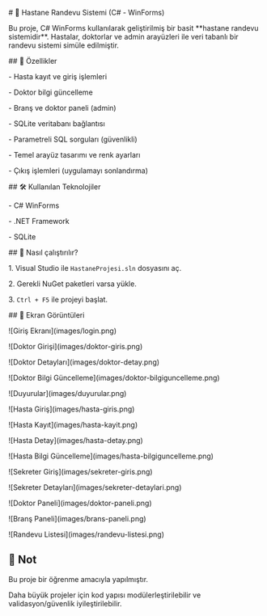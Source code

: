 \# 🏥 Hastane Randevu Sistemi (C# - WinForms)



Bu proje, C# WinForms kullanılarak geliştirilmiş bir basit \*\*hastane randevu sistemidir\*\*. Hastalar, doktorlar ve admin arayüzleri ile veri tabanlı bir randevu sistemi simüle edilmiştir.



\## 🚀 Özellikler



\- Hasta kayıt ve giriş işlemleri

\- Doktor bilgi güncelleme

\- Branş ve doktor paneli (admin)

\- SQLite veritabanı bağlantısı

\- Parametreli SQL sorguları (güvenlikli)

\- Temel arayüz tasarımı ve renk ayarları

\- Çıkış işlemleri (uygulamayı sonlandırma)



\## 🛠️ Kullanılan Teknolojiler



\- C# WinForms

\- .NET Framework

\- SQLite



\## 🔧 Nasıl çalıştırılır?



1\. Visual Studio ile `HastaneProjesi.sln` dosyasını aç.

2\. Gerekli NuGet paketleri varsa yükle.

3\. `Ctrl + F5` ile projeyi başlat.



\## 📸 Ekran Görüntüleri



!\[Giriş Ekranı](images/login.png)

!\[Doktor Girişi](images/doktor-giris.png)

!\[Doktor Detayları](images/doktor-detay.png)

!\[Doktor Bilgi Güncelleme](images/doktor-bilgiguncelleme.png)

!\[Duyurular](images/duyurular.png)

!\[Hasta Giriş](images/hasta-giris.png)

!\[Hasta Kayıt](images/hasta-kayit.png)

!\[Hasta Detay](images/hasta-detay.png)

!\[Hasta Bilgi Güncelleme](images/hasta-bilgiguncelleme.png)

!\[Sekreter Giriş](images/sekreter-giris.png)

!\[Sekreter Detayları](images/sekreter-detaylari.png)

!\[Doktor Paneli](images/doktor-paneli.png)

!\[Branş Paneli](images/brans-paneli.png)

!\[Randevu Listesi](images/randevu-listesi.png)



## 📎 Not



Bu proje bir öğrenme amacıyla yapılmıştır.  

Daha büyük projeler için kod yapısı modülerleştirilebilir ve validasyon/güvenlik iyileştirilebilir.

